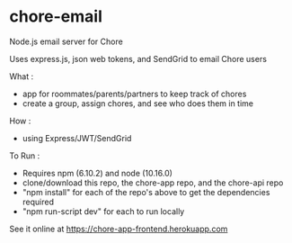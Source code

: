 # chore-email

Node.js email server for Chore

Uses express.js, json web tokens, and SendGrid 
to email Chore users

What :

- app for roommates/parents/partners to keep track of chores
- create a group, assign chores, and see who does them in time

How :

- using Express/JWT/SendGrid

To Run :

- Requires npm (6.10.2) and node (10.16.0)
- clone/download this repo, the chore-app repo, and the chore-api repo
- "npm install" for each of the repo's above to get the dependencies required
- "npm run-script dev" for each to run locally

See it online at https://chore-app-frontend.herokuapp.com
